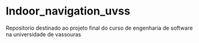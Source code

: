 # Indoor_navigation_uvss
Repositorio destinado ao projeto final do curso de engenharia de software na universidade de vassouras
